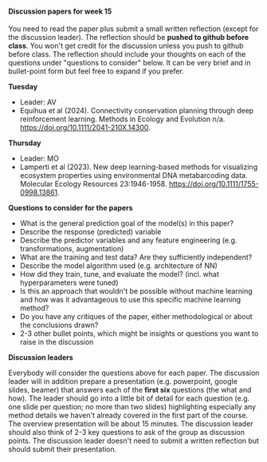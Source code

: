 

#### Discussion papers for week 15

You need to read the paper plus submit a small written reflection (except for the discussion leader). The reflection should be **pushed to github before class**.  You won't get credit for the discussion unless you push to github before class. The reflection should include your thoughts on each of the questions under "questions to consider" below. It can be very brief and in bullet-point form but feel free to expand if you prefer.



**Tuesday**

* Leader: AV
* Equihua et al (2024). Connectivity conservation planning through deep reinforcement learning. Methods in Ecology and Evolution n/a. https://doi.org/10.1111/2041-210X.14300.



**Thursday**

* Leader: MO
* Lamperti et al (2023). New deep learning-based methods for visualizing ecosystem properties using environmental DNA metabarcoding data. Molecular Ecology Resources 23:1946-1958. https://doi.org/10.1111/1755-0998.13861.



**Questions to consider for the papers**

  * What is the general prediction goal of the model(s) in this paper?
  * Describe the response (predicted) variable
  * Describe the predictor variables and any feature engineering (e.g. transformations, augmentation)
  * What are the training and test data? Are they sufficiently independent?
  * Describe the model algorithm used (e.g. architecture of NN)
  * How did they train, tune, and evaluate the model? (incl. what hyperparameters were tuned)
  * Is this an approach that wouldn't be possible without machine learning and how was it advantageous to use this specific machine learning method?
  * Do you have any critiques of the paper, either methodological or about the conclusions drawn?
  * 2-3 other bullet points, which might be insights or questions you want to raise in the discussion



**Discussion leaders**

Everybody will consider the questions above for each paper. The discussion leader will in addition prepare a presentation (e.g. powerpoint, google slides, beamer) that answers each of the **first six** questions (the what and how). The leader should go into a little bit of detail for each question (e.g. one slide per question; no more than two slides) highlighting especially any method details we haven't already covered in the first part of the course.  The overview presentation will be about 15 minutes. The discussion leader should also think of 2-3 key questions to ask of the group as discussion points. The discussion leader doesn't need to submit a written reflection but should submit their presentation.
